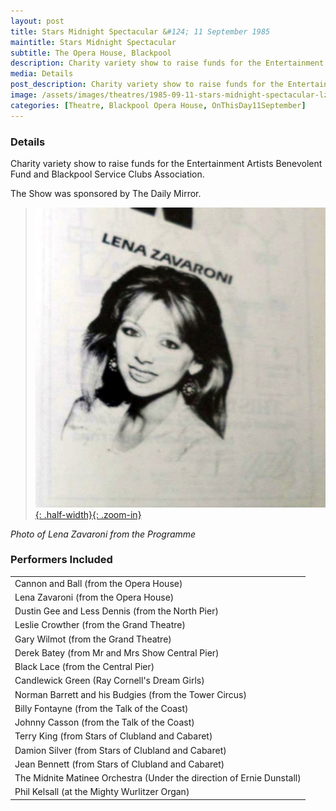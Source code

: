 ```yaml
---
layout: post
title: Stars Midnight Spectacular &#124; 11 September 1985
maintitle: Stars Midnight Spectacular
subtitle: The Opera House, Blackpool
description: Charity variety show to raise funds for the Entertainment Artists Benevolent Fund and Blackpool Service Clubs Association.
media: Details
post_description: Charity variety show to raise funds for the Entertainment Artists Benevolent Fund and Blackpool Service Clubs Association.
image: /assets/images/theatres/1985-09-11-stars-midnight-spectacular-lz-200x200.png
categories: [Theatre, Blackpool Opera House, OnThisDay11September]
---
```


### Details
Charity variety show to raise funds for the Entertainment Artists Benevolent Fund and Blackpool Service Clubs Association.

The Show was sponsored by The Daily Mirror.

> [![](/assets/images/theatres/1985-09-11-stars-midnight-spectacular-lz.jpg){: .half-width}{: .zoom-in}](/assets/images/theatres/1985-09-11-stars-midnight-spectacular-lz.jpg)

<cite>Photo of Lena Zavaroni from the Programme</cite>

### Performers Included
<table>
<tr><td>Cannon and Ball (from the Opera House)</td></tr>
<tr><td>Lena Zavaroni (from the Opera House)</td></tr>
<tr><td>Dustin Gee and Less Dennis (from the North Pier)</td></tr>
<tr><td>Leslie Crowther (from the Grand Theatre)</td></tr>
<tr><td>Gary Wilmot (from the Grand Theatre)</td></tr>
<tr><td>Derek Batey (from Mr and Mrs Show Central Pier)</td></tr>
<tr><td>Black Lace (from the Central Pier)</td></tr>
<tr><td>Candlewick Green (Ray Cornell's Dream Girls)</td></tr>
<tr><td>Norman Barrett and his Budgies (from the Tower Circus)</td></tr>
<tr><td>Billy Fontayne (from the Talk of the Coast)</td></tr>
<tr><td>Johnny Casson (from the Talk of the Coast)</td></tr>
<tr><td>Terry King (from Stars of Clubland and Cabaret)</td></tr>
<tr><td>Damion Silver (from Stars of Clubland and Cabaret)</td></tr>
<tr><td>Jean Bennett (from Stars of Clubland and Cabaret)</td></tr>
<tr><td>The Midnite Matinee Orchestra (Under the direction of Ernie Dunstall)</td></tr>
<tr><td>Phil Kelsall (at the Mighty Wurlitzer Organ)</td></tr>
</table>

